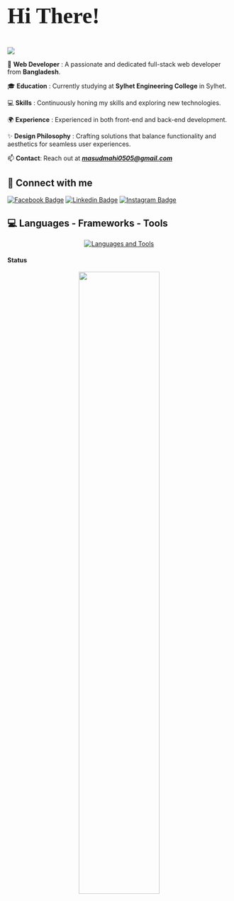 <h2 ">
   <h2 style="font-family: 'Righteous'; font-size: 50px;">Hi There! 👋</h2>
   <img src="https://readme-typing-svg.herokuapp.com/?font=Righteous&size=35&color=00F0FF&center=false&vCenter=true&width=800&height=70&duration=4000&pause=2000&lines=I'm+Mashudur+Rahman+Mahi!+;A+Full-Stack+Developer+From+BALGLADESH" />
</h2>

</h1>

🔭 **Web Developer**  : A passionate and dedicated full-stack web developer from **Bangladesh**.

🎓 **Education**  : Currently studying at **Sylhet Engineering College** in Sylhet.

💻 **Skills**  : Continuously honing my skills and exploring new technologies.

🌍 **Experience**  : Experienced in both front-end and back-end development.

✨ **Design Philosophy**  : Crafting solutions that balance functionality and aesthetics for seamless user experiences.

<!--📫 **Contact**: Reach out at **masudmahi0505@gmail.com** -->

📫 **Contact**: Reach out at <a href="mailto:masudmahi0505@gmail.com" target="_blank" rel="noopener noreferrer">***masudmahi0505@gmail.com***</a>


 ## 💬 Connect with me
<div align="left">
  
  [![Facebook Badge](https://img.shields.io/badge/Facebook-1877F2?style=for-the-badge&logo=facebook&logoColor=white)](https://www.facebook.com/profile.php?id=100011564174412) 
  [![Linkedin Badge](https://img.shields.io/badge/LinkedIn-0077B5?style=for-the-badge&logo=linkedin&logoColor=white)](https://linkedin.com/in/mashudur-rahman-mahi-311263244)
  [![Instagram Badge](https://img.shields.io/badge/Instagram-a303e7?style=for-the-badge&logo=instagram&logoColor=white)](https://instagram.com/mashud_mahi)
</div>

## 💻 Languages - Frameworks - Tools
<p align="center">
  <a href="https://skillicons.dev">
     <img src="https://skillicons.dev/icons?i=html,css,js,ts,react,nextjs,redux,tailwind,nodejs,mongodb,postgresql,prisma,c,cpp,python,git" alt="Languages and Tools"/>
   </a>
</p>

#### Status

<p align="center">
   <img 
    width="60%" 
    src="https://github-readme-streak-stats.herokuapp.com?user=Mashud05052001&theme=react&hide_border=true&background=0D1117&stroke=1A1A2E&fire=FF5733&sideLabels=00F0FF&currStreakNum=FF5733&ring=FFC300&currStreakLabel=FFC300&sideNums=00F0FF" 
/>



</p>

<!--
<h3 align="left">⚡ GitHub Stats:</h3>
<div align="center">
   <span align="center">
      <img src="https://github-readme-stats.vercel.app/api?username=mashud05052001&show_icons=true&locale=en" alt="GitHub Stats" />
   </span> 
   &nbsp;&nbsp;
   <span align="center">
      <img src="https://github-readme-streak-stats.herokuapp.com/?user=mashud05052001" alt="GitHub Streak Stats"/>
   </span>
</div>


<h3 align="left">🏆 Recent Contributions:</h3>
<div align="left">
    <img src="https://github-readme-stats.vercel.app/api/top-langs?username=mashud05052001&show_icons=true&locale=en&layout=compact" alt="Top Languages" style="width: 400px;" />
</div>
-->

